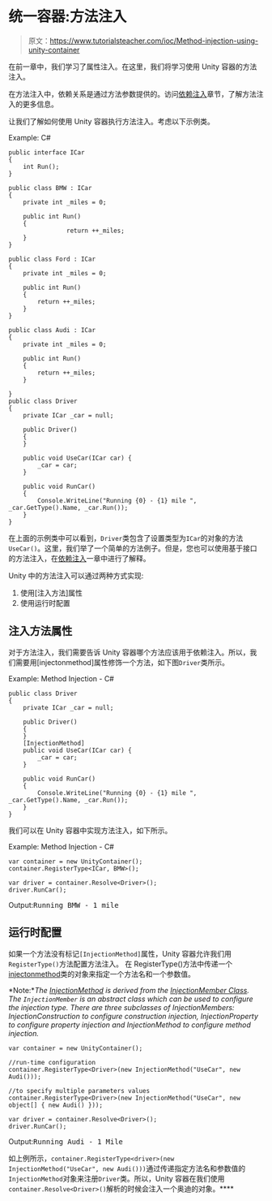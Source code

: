 # 统一容器:方法注入

> 原文：<https://www.tutorialsteacher.com/ioc/Method-injection-using-unity-container>

在前一章中，我们学习了属性注入。在这里，我们将学习使用 Unity 容器的方法注入。

在方法注入中，依赖关系是通过方法参数提供的。访问[依赖注入](/ioc/dependency-injection)章节，了解方法注入的更多信息。

让我们了解如何使用 Unity 容器执行方法注入。考虑以下示例类。

Example: C# 

```
public interface ICar
{
    int Run();
}

public class BMW : ICar
{
    private int _miles = 0;

    public int Run()
    {
                return ++_miles;
    }
}

public class Ford : ICar
{
    private int _miles = 0;

    public int Run()
    {
        return ++_miles;
    }
}

public class Audi : ICar
{
    private int _miles = 0;

    public int Run()
    {
        return ++_miles;
    }

}
public class Driver
{
    private ICar _car = null;

    public Driver()
    {
    }

    public void UseCar(ICar car) {
        _car = car;
    }

    public void RunCar()
    {
        Console.WriteLine("Running {0} - {1} mile ", _car.GetType().Name, _car.Run());
    }
} 
```

在上面的示例类中可以看到，`Driver`类包含了设置类型为`ICar`的对象的方法`UseCar()`。这里，我们举了一个简单的方法例子。但是，您也可以使用基于接口的方法注入，在[依赖注入](/ioc/dependency-injection)一章中进行了解释。

Unity 中的方法注入可以通过两种方式实现:

1.  使用[注入方法]属性
2.  使用运行时配置

## 注入方法属性

对于方法注入，我们需要告诉 Unity 容器哪个方法应该用于依赖注入。所以，我们需要用[injectonmethod]属性修饰一个方法，如下图`Driver`类所示。

Example: Method Injection - C# 

```
public class Driver
{
    private ICar _car = null;

    public Driver() 
    {
    }
    [InjectionMethod]
    public void UseCar(ICar car) {
        _car = car;
    }

    public void RunCar()
    {
        Console.WriteLine("Running {0} - {1} mile ", _car.GetType().Name, _car.Run());
    }
} 
```

我们可以在 Unity 容器中实现方法注入，如下所示。

Example: Method Injection - C# 

```
var container = new UnityContainer();
container.RegisterType<ICar, BMW>();

var driver = container.Resolve<Driver>();
driver.RunCar(); 
```

Output:<samp>Running BMW - 1 mile</samp>

## 运行时配置

如果一个方法没有标记`[InjectionMethod]`属性，Unity 容器允许我们用`RegisterType()`方法配置方法注入。 在 RegisterType()方法中传递一个[injectonmethod](https://msdn.microsoft.com/en-us/library/microsoft.practices.Unity.injectionmethod.aspx "InjectionMethod on MSDN")类的对象来指定一个方法名和一个参数值。

*Note:**The [InjectionMethod](https://msdn.microsoft.com/en-us/library/microsoft.practices.Unity.injectionmethod.aspx "InjectionMethod on MSDN") is derived from the [InjectionMember Class](https://msdn.microsoft.com/en-us/library/microsoft.practices.Unity.injectionmember.aspx "InjectionMember"). The `InjectionMember` is an abstract class which can be used to configure the injection type. There are three subclasses of InjectionMembers: InjectionConstruction to configure construction injection, InjectionProperty to configure property injection and InjectionMethod to configure method injection.* 

```
var container = new UnityContainer();

//run-time configuration
container.RegisterType<Driver>(new InjectionMethod("UseCar", new Audi()));

//to specify multiple parameters values
container.RegisterType<Driver>(new InjectionMethod("UseCar", new object[] { new Audi() }));

var driver = container.Resolve<Driver>();
driver.RunCar(); 
```

Output:<samp>Running Audi - 1 Mile</samp>

如上例所示，`container.RegisterType<driver>(new InjectionMethod("UseCar", new Audi()))`通过传递指定方法名和参数值的`InjectionMethod`对象来注册`Driver`类。所以，Unity 容器在我们使用`container.Resolve<Driver>()`解析的时候会注入一个奥迪的对象。****
